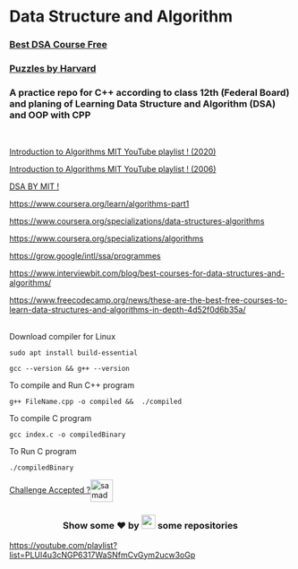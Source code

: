 # Data Structure and Algorithm

### [Best DSA Course Free](https://youtube.com/playlist?list=PLDzeHZWIZsTryvtXdMr6rPh4IDexB5NIA)

### [Puzzles by Harvard](https://cs50.harvard.edu/x/2023/puzzles/)

### A practice repo for C++ according to class 12th (Federal Board) and planing of Learning Data Structure and Algorithm (DSA) and OOP with CPP

<br>

[Introduction to Algorithms MIT YouTube playlist ! (2020)](https://www.youtube.com/playlist?list=PLUl4u3cNGP63EdVPNLG3ToM6LaEUuStEY)

[Introduction to Algorithms MIT YouTube playlist ! (2006)](https://youtube.com/playlist?list=PLUl4u3cNGP61Oq3tWYp6V_F-5jb5L2iHb)

[DSA BY MIT !](https://ocw.mit.edu/courses/6-006-introduction-to-algorithms-spring-2020/)

https://www.coursera.org/learn/algorithms-part1

https://www.coursera.org/specializations/data-structures-algorithms

https://www.coursera.org/specializations/algorithms

https://grow.google/intl/ssa/programmes

https://www.interviewbit.com/blog/best-courses-for-data-structures-and-algorithms/

https://www.freecodecamp.org/news/these-are-the-best-free-courses-to-learn-data-structures-and-algorithms-in-depth-4d52f0d6b35a/

<br>
Download compiler for Linux

```
sudo apt install build-essential
```

```
gcc --version && g++ --version
```

To compile and Run C++ program

```
g++ FileName.cpp -o compiled &&  ./compiled
```

To compile C program

```
gcc index.c -o compiledBinary
```

To Run C program

```
./compiledBinary
```

<a href="https://leetcode.com/shehza_d/" target="blank">Challenge Accepted ?<img align="center" src="https://raw.githubusercontent.com/rahuldkjain/github-profile-readme-generator/master/src/images/icons/Social/leet-code.svg" alt="samadpls" height="40" width="40" /></a>

<h3 align="center">Show some ❤ by <img src="https://imgur.com/o7ncZFp.jpg" height=25px width=25px> some repositories</h3>

https://youtube.com/playlist?list=PLUl4u3cNGP6317WaSNfmCvGym2ucw3oGp
